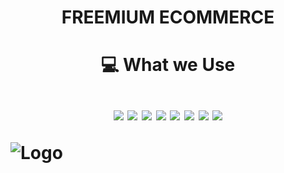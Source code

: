 <h1 align='center'>
     FREEMIUM ECOMMERCE 
<h1/>

<!-- ## BY

- [@ReyOmar](https://github.com/ReyOmar)

- [@JAFO1108](https://github.com/JAFO1108)

- Paula Martinez 

<h1 align='center'>
  🚀 AKAIRO S.A.S
  <img src="https://img.shields.io/badge/AKAIRO-red" />
</h1> -->


<p align='center'>
  💻 What we Use<br/><br/>
  <img src="https://img.shields.io/badge/Hostinger-673DE6?style=for-the-badge&logo=hostinger&logoColor=white" />
  <img src="https://img.shields.io/badge/Amazon_AWS-FF9900?style=for-the-badge&logo=amazonaws&logoColor=white" />
  <img src="https://img.shields.io/badge/sanity-F03E2F?style=for-the-badge&logo=sanity&logoColor=white" />
  <img src="https://img.shields.io/badge/Tailwind_CSS-38B2AC?style=for-the-badge&logo=tailwind-css&logoColor=white" />
  <img src="https://img.shields.io/badge/TypeScript-007ACC?style=for-the-badge&logo=typescript&logoColor=white" />
  <img src="https://img.shields.io/badge/Stripe-626CD9?style=for-the-badge&logo=Stripe&logoColor=white" />
  <img src="https://img.shields.io/badge/Vitest-%236E9F18?style=for-the-badge&logo=Vitest&logoColor=%23fcd703" />
  <img src="https://img.shields.io/badge/shadcn%2Fui-000000?style=for-the-badge&logo=shadcnui&logoColor=white" />
</p>



![Logo](https://i.postimg.cc/jW2GK5KW/Akairo-Logo.png)
